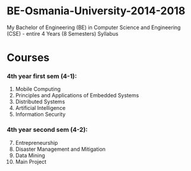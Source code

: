# BE-Osmania-University-2014-2018
My Bachelor of Engineering (BE) in Computer Science and Engineering (CSE) - entire 4 Years (8 Semesters) Syllabus

# Courses

### 4th year first sem (4-1): 
1. Mobile Computing
2. Principles and Applications of Embedded Systems
3. Distributed Systems
4. Artificial Intelligence
5. Information Security

### 4th year second sem (4-2):
7. Entrepreneurship
8. Disaster Management and Mitigation
9. Data Mining
10. Main Project
